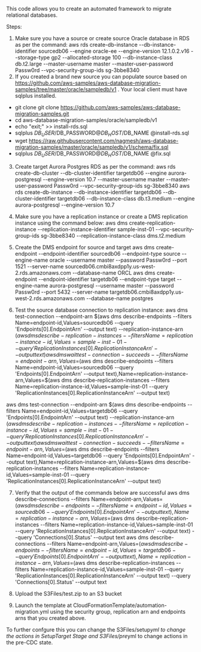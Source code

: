 This code allows you to create an automated framework to migrate relational databases.

Steps:
1. Make sure you have a source or create source Oracle database in RDS as per the command:
aws rds create-db-instance --db-instance-identifier sourcedb06 --engine oracle-ee --engine-version 12.1.0.2.v16 --storage-type gp2 --allocated-storage 100 --db-instance-class db.t2.large --master-username master --master-user-password Passw0rd --vpc-security-group-ids sg-3bbe8340
2. If you created a brand new source you can populate source based on https://github.com/aws-samples/aws-database-migration-samples/tree/master/oracle/sampledb/v1 . Your local client must have sqlplus installed.
  - git clone git clone https://github.com/aws-samples/aws-database-migration-samples.git
  - cd aws-database-migration-samples/oracle/sampledb/v1
  - echo "exit;" >> install-rds.sql
  - sqlplus $DB_USER/$DB_PASSWORD@$DB_HOST/$DB_NAME @install-rds.sql
  - wget https://raw.githubusercontent.com/nagmesh/aws-database-migration-samples/master/oracle/sampledb/v1/schema/fix.sql
  - sqlplus $DB_USER/$DB_PASSWORD@$DB_HOST/$DB_NAME @fix.sql
3. Create target Aurora Postgres RDS as per the command:
aws rds create-db-cluster --db-cluster-identifier targetdb06 --engine aurora-postgresql --engine-version 10.7 --master-username master --master-user-password Passw0rd --vpc-security-group-ids sg-3bbe8340
aws rds create-db-instance --db-instance-identifier targetdb06 --db-cluster-identifier targetdb06 --db-instance-class db.t3.medium --engine aurora-postgresql --engine-version 10.7
4. Make sure you have a replication instance or create a DMS replication instance using the command below:
aws dms create-replication-instance --replication-instance-identifier sample-inst-01 --vpc-security-group-ids sg-3bbe8340 --replication-instance-class dms.t2.medium
5. Create the DMS endpoint for source and target
aws dms create-endpoint --endpoint-identifier sourcedb06 --endpoint-type source --engine-name oracle --username master --password Passw0rd --port 1521 --server-name sourcedb06.cmbi8axdpp1y.us-west-2.rds.amazonaws.com --database-name ORCL
aws dms create-endpoint --endpoint-identifier targetdb06 --endpoint-type target --engine-name aurora-postgresql --username master --password Passw0rd --port 5432 --server-name targetdb06.cmbi8axdpp1y.us-west-2.rds.amazonaws.com --database-name postgres

6. Test the source database connection to replication instance:
aws dms test-connection --endpoint-arn $(aws dms describe-endpoints --filters Name=endpoint-id,Values=sourcedb06 --query 'Endpoints[0].EndpointArn' --output text) --replication-instance-arn $(aws dms describe-replication-instances --filters Name=replication-instance-id,Values=sample-inst-01 --query 'ReplicationInstances[0].ReplicationInstanceArn' --output text)
aws dms wait test-connection-succeeds --filters Name=endpoint-arn,Values=$(aws dms describe-endpoints --filters Name=endpoint-id,Values=sourcedb06 --query 'Endpoints[0].EndpointArn' --output text),Name=replication-instance-arn,Values=$(aws dms describe-replication-instances --filters Name=replication-instance-id,Values=sample-inst-01 --query 'ReplicationInstances[0].ReplicationInstanceArn' --output text)

aws dms test-connection --endpoint-arn $(aws dms describe-endpoints --filters Name=endpoint-id,Values=targetdb06 --query 'Endpoints[0].EndpointArn' --output text) --replication-instance-arn $(aws dms describe-replication-instances --filters Name=replication-instance-id,Values=sample-inst-01 --query 'ReplicationInstances[0].ReplicationInstanceArn' --output text)
aws dms wait test-connection-succeeds --filters Name=endpoint-arn,Values=$(aws dms describe-endpoints --filters Name=endpoint-id,Values=targetdb06 --query 'Endpoints[0].EndpointArn' --output text),Name=replication-instance-arn,Values=$(aws dms describe-replication-instances --filters Name=replication-instance-id,Values=sample-inst-01 --query 'ReplicationInstances[0].ReplicationInstanceArn' --output text)

7. Verify that the output of the commands below are successful
aws dms describe-connections --filters Name=endpoint-arn,Values=$(aws dms describe-endpoints --filters Name=endpoint-id,Values=sourcedb06 --query 'Endpoints[0].EndpointArn' --output text),Name=replication-instance-arn,Values=$(aws dms describe-replication-instances --filters Name=replication-instance-id,Values=sample-inst-01 --query 'ReplicationInstances[0].ReplicationInstanceArn' --output text) --query 'Connections[0].Status' --output text
aws dms describe-connections --filters Name=endpoint-arn,Values=$(aws dms describe-endpoints --filters Name=endpoint-id,Values=targetdb06 --query 'Endpoints[0].EndpointArn' --output text),Name=replication-instance-arn,Values=$(aws dms describe-replication-instances --filters Name=replication-instance-id,Values=sample-inst-01 --query 'ReplicationInstances[0].ReplicationInstanceArn' --output text) --query 'Connections[0].Status' --output text

8. Upload the S3Files/test.zip to an S3 bucket
9. Launch the template at CloudFormationTemplate/automation-migration.yml using the security group, replication arn and endpoints arns that you created above.

To further confgure this you can change the S3Files/setup*yml to change the actions in SetupTarget Stage and S3Files/pre*yml to change actions in the pre-CDC state.
